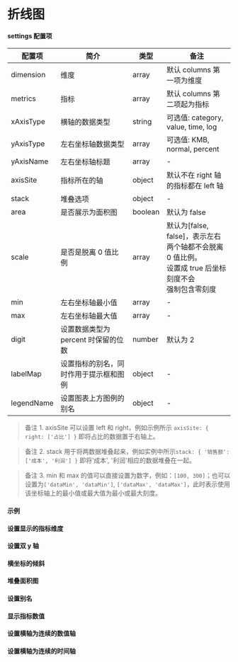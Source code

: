 # 折线图

#### settings 配置项

| 配置项     | 简介                                   | 类型    | 备注                                                                                                              |
| ---------- | -------------------------------------- | ------- | ----------------------------------------------------------------------------------------------------------------- |
| dimension  | 维度                                   | array   | 默认 columns 第一项为维度                                                                                         |
| metrics    | 指标                                   | array   | 默认 columns 第二项起为指标                                                                                       |
| xAxisType  | 横轴的数据类型                         | string  | 可选值: category, value, time, log                                                                                |
| yAxisType  | 左右坐标轴数据类型                     | array   | 可选值: KMB, normal, percent                                                                                      |
| yAxisName  | 左右坐标轴标题                         | array   | -                                                                                                                 |
| axisSite   | 指标所在的轴                           | object  | 默认不在 right 轴的指标都在 left 轴                                                                               |
| stack      | 堆叠选项                               | object  | -                                                                                                                 |
| area       | 是否展示为面积图                       | boolean | 默认为 false                                                                                                      |
| scale      | 是否是脱离 0 值比例                    | array   | 默认为[false, false]，表示左右<br>两个轴都不会脱离 0 值比例。<br>设置成 true 后坐标刻度不会<br>强制包含零刻度<br> |
| min        | 左右坐标轴最小值                       | array   | -                                                                                                                 |
| max        | 左右坐标轴最大值                       | array   | -                                                                                                                 |
| digit      | 设置数据类型为 percent 时保留的位数    | number  | 默认为 2                                                                                                          |
| labelMap   | 设置指标的别名，同时作用于提示框和图例 | object  | -                                                                                                                 |
| legendName | 设置图表上方图例的别名                 | object  | -                                                                                                                 |

> 备注 1. axisSite 可以设置 left 和 right，例如示例所示 `axisSite: { right: ['占比'] }` 即将占比的数据置于右轴上。

> 备注 2. stack 用于将两数据堆叠起来，例如实例中所示`stack: { '销售额': ['成本', '利润'] }` 即将'成本', '利润'相应的数据堆叠在一起。

> 备注 3. min 和 max 的值可以直接设置为数字，例如：`[100, 300]`；也可以设置为`['dataMin', 'dataMin']`, `['dataMax', 'dataMax']`，此时表示使用该坐标轴上的最小值或最大值为最小或最大刻度。

#### 示例

<vuep template="#simple-line"></vuep>

<script v-pre type="text/x-template" id="simple-line">
  <template>
    <ve-line :data="chartData"></ve-line>
  </template>

  <script>
    module.exports = {
      data: function () {
        return {
          chartData: {
            columns: ['日期', '访问用户', '下单用户', '下单率'],
            rows: [
              { '日期': '1/1', '访问用户': 1393, '下单用户': 1093, '下单率': 0.32 },
              { '日期': '1/2', '访问用户': 3530, '下单用户': 3230, '下单率': 0.26 },
              { '日期': '1/3', '访问用户': 2923, '下单用户': 2623, '下单率': 0.76 },
              { '日期': '1/4', '访问用户': 1723, '下单用户': 1423, '下单率': 0.49 },
              { '日期': '1/5', '访问用户': 3792, '下单用户': 3492, '下单率': 0.323 },
              { '日期': '1/6', '访问用户': 4593, '下单用户': 4293, '下单率': 0.78 }
            ]
          }
        }
      }
    }
  </script>
</script>

#### 设置显示的指标维度

<vuep template="#set-metrics-dimension"></vuep>

<script v-pre type="text/x-template" id="set-metrics-dimension">
<template>
  <ve-line :data="chartData" :settings="chartSettings"></ve-line>
</template>

<script>
  export default {
    data () {
      this.chartSettings = {
        metrics: ['访问用户', '下单用户'],
        dimension: ['日期']
      }
      return {
        chartData: {
          columns: ['日期', '访问用户', '下单用户', '下单率'],
          rows: [
            { '日期': '1/1', '访问用户': 1393, '下单用户': 1093, '下单率': 0.32 },
            { '日期': '1/2', '访问用户': 3530, '下单用户': 3230, '下单率': 0.26 },
            { '日期': '1/3', '访问用户': 2923, '下单用户': 2623, '下单率': 0.76 },
            { '日期': '1/4', '访问用户': 1723, '下单用户': 1423, '下单率': 0.49 },
            { '日期': '1/5', '访问用户': 3792, '下单用户': 3492, '下单率': 0.323 },
            { '日期': '1/6', '访问用户': 4593, '下单用户': 4293, '下单率': 0.78 }
          ]
        }
      }
    }
  }
</script>
</script>

#### 设置双 y 轴

<vuep template="#set-double-y-axis"></vuep>

<script v-pre type="text/x-template" id="set-double-y-axis">
<template>
  <ve-line :data="chartData" :settings="chartSettings"></ve-line>
</template>

<script>
  export default {
    data () {
      this.chartSettings = {
        axisSite: { right: ['下单率'] },
        yAxisType: ['KMB', 'percent'],
        yAxisName: ['数值', '比率']
      }
      return {
        chartData: {
          columns: ['日期', '访问用户', '下单用户', '下单率'],
          rows: [
            { '日期': '1/1', '访问用户': 1393, '下单用户': 1093, '下单率': 0.32 },
            { '日期': '1/2', '访问用户': 3530, '下单用户': 3230, '下单率': 0.26 },
            { '日期': '1/3', '访问用户': 2923, '下单用户': 2623, '下单率': 0.76 },
            { '日期': '1/4', '访问用户': 1723, '下单用户': 1423, '下单率': 0.49 },
            { '日期': '1/5', '访问用户': 3792, '下单用户': 3492, '下单率': 0.323 },
            { '日期': '1/6', '访问用户': 4593, '下单用户': 4293, '下单率': 0.78 }
          ]
        }
      }
    }
  }
</script>
</script>

#### 横坐标的倾斜

<vuep template="#show-all-xaxis"></vuep>

<script v-pre type="text/x-template" id="show-all-xaxis">
<template>
  <ve-line :data="chartData" :extend="extend"></ve-line>
</template>

<script>
  export default {
    data: function () {
      this.extend = {
        'xAxis.0.axisLabel.rotate': 45
      }
      return {
        chartData: {
          columns: ['日期', '访问用户', '下单用户', '下单率'],
          rows: [
            { '日期': '1/1', '访问用户': 1393, '下单用户': 1093, '下单率': 0.32 },
            { '日期': '1/2', '访问用户': 3530, '下单用户': 3230, '下单率': 0.26 },
            { '日期': '1/3', '访问用户': 2923, '下单用户': 2623, '下单率': 0.76 },
            { '日期': '1/4', '访问用户': 1723, '下单用户': 1423, '下单率': 0.49 },
            { '日期': '1/5', '访问用户': 3792, '下单用户': 3492, '下单率': 0.323 },
            { '日期': '1/6', '访问用户': 4593, '下单用户': 4293, '下单率': 0.78 },
            { '日期': '1/7', '访问用户': 1393, '下单用户': 1093, '下单率': 0.32 },
            { '日期': '1/8', '访问用户': 3530, '下单用户': 3230, '下单率': 0.26 },
            { '日期': '1/9', '访问用户': 2923, '下单用户': 2623, '下单率': 0.76 },
            { '日期': '1/10', '访问用户': 1723, '下单用户': 1423, '下单率': 0.49 },
            { '日期': '1/11', '访问用户': 3792, '下单用户': 3492, '下单率': 0.323 },
            { '日期': '1/12', '访问用户': 4593, '下单用户': 4293, '下单率': 0.78 }
          ]
        }
      }
    }
  }
</script>
</script>

#### 堆叠面积图

<vuep template="#stack-area"></vuep>

<script v-pre type="text/x-template" id="stack-area">
<template>
  <ve-line :data="chartData" :settings="chartSettings"></ve-line>
</template>

<script>
  export default {
    data () {
      this.chartSettings = {
        stack: { '用户': ['访问用户', '下单用户'] },
        area: true
      }
      return {
        chartData: {
          columns: ['日期', '访问用户', '下单用户', '下单率'],
          rows: [
            { '日期': '1/1', '访问用户': 1393, '下单用户': 1093, '下单率': 0.32 },
            { '日期': '1/2', '访问用户': 3530, '下单用户': 3230, '下单率': 0.26 },
            { '日期': '1/3', '访问用户': 2923, '下单用户': 2623, '下单率': 0.76 },
            { '日期': '1/4', '访问用户': 1723, '下单用户': 1423, '下单率': 0.49 },
            { '日期': '1/5', '访问用户': 3792, '下单用户': 3492, '下单率': 0.323 },
            { '日期': '1/6', '访问用户': 4593, '下单用户': 4293, '下单率': 0.78 }
          ]
        }
      }
    }
  }
</script>
</script>

#### 设置别名

<vuep template="#change-metrics-name"></vuep>

<script v-pre type="text/x-template" id="change-metrics-name">
<template>
  <ve-line :data="chartData" :settings="chartSettings"></ve-line>
</template>

<script>
  export default {
    data () {
      this.chartSettings = {
        labelMap: {
          'PV': '访问用户',
          'Order': '下单用户'
        },
        legendName: {
          '访问用户': '访问用户 total: 10000'
        }
      }
      return {
        chartData: {
          columns: ['date', 'PV', 'Order', 'OrderRate'],
          rows: [
            { 'date': '1/1', 'PV': 1393, 'Order': 1093, 'OrderRate': 0.32 },
            { 'date': '1/2', 'PV': 3530, 'Order': 3230, 'OrderRate': 0.26 },
            { 'date': '1/3', 'PV': 2923, 'Order': 2623, 'OrderRate': 0.76 },
            { 'date': '1/4', 'PV': 1723, 'Order': 1423, 'OrderRate': 0.49 },
            { 'date': '1/5', 'PV': 3792, 'Order': 3492, 'OrderRate': 0.323 },
            { 'date': '1/6', 'PV': 4593, 'Order': 4293, 'OrderRate': 0.78 }
          ]
        }
      }
    }
  }
</script>
</script>

#### 显示指标数值

<vuep template="#show-metrics-value"></vuep>

<script v-pre type="text/x-template" id="show-metrics-value">
<template>
  <ve-line :data="chartData" :extend="extend"></ve-line>
</template>

<script>
  export default {
    data () {
      this.extend = {
        series: {
          label: {
            normal: {
              show: true
            }
          }
        }
      }
      return {
        chartData: {
          columns: ['日期', '访问用户', '下单用户', '下单率'],
          rows: [
            { '日期': '1/1', '访问用户': 1393, '下单用户': 1093, '下单率': 0.32 },
            { '日期': '1/2', '访问用户': 3530, '下单用户': 3230, '下单率': 0.26 },
            { '日期': '1/3', '访问用户': 2923, '下单用户': 2623, '下单率': 0.76 },
            { '日期': '1/4', '访问用户': 1723, '下单用户': 1423, '下单率': 0.49 },
            { '日期': '1/5', '访问用户': 3792, '下单用户': 3492, '下单率': 0.323 },
            { '日期': '1/6', '访问用户': 4593, '下单用户': 4293, '下单率': 0.78 }
          ]
        }
      }
    }
  }
</script>
</script>

#### 设置横轴为连续的数值轴

<vuep template="#xAxis-type-value"></vuep>

<script v-pre type="text/x-template" id="xAxis-type-value">
<template>
  <ve-line :data="chartData" :settings="chartSettings"></ve-line>
</template>

<script>
  export default {
    data () {
      this.chartSettings = {
        xAxisType: 'value'
      }
      return {
        chartData: {
          columns: ['日期', '访问用户', '下单用户', '下单率'],
          rows: [
            { '日期': '1', '访问用户': 1393, '下单用户': 1093, '下单率': 0.32 },
            { '日期': '2', '访问用户': 3530, '下单用户': 3230, '下单率': 0.26 },
            { '日期': '5', '访问用户': 2923, '下单用户': 2623, '下单率': 0.76 },
            { '日期': '10', '访问用户': 1723, '下单用户': 1423, '下单率': 0.49 },
            { '日期': '11', '访问用户': 3792, '下单用户': 3492, '下单率': 0.323 },
            { '日期': '20', '访问用户': 4593, '下单用户': 4293, '下单率': 0.78 }
          ]
        }
      }
    }
  }
</script>
</script>

#### 设置横轴为连续的时间轴

<vuep template="#xAxis-type-date"></vuep>

<script v-pre type="text/x-template" id="xAxis-type-date">
<template>
  <ve-line :data="chartData" :settings="chartSettings"></ve-line>
</template>

<script>
  export default {
    data () {
      this.chartSettings = {
        xAxisType: 'time'
      }
      return {
        chartData: {
          columns: ['日期', '访问用户', '下单用户', '下单率'],
          rows: [
            { '日期': '2018-01-01', '访问用户': 1393, '下单用户': 1093, '下单率': 0.32 },
            { '日期': '2018-01-02', '访问用户': 3530, '下单用户': 3230, '下单率': 0.26 },
            { '日期': '2018-01-03', '访问用户': 2923, '下单用户': 2623, '下单率': 0.76 },
            { '日期': '2018-01-05', '访问用户': 1723, '下单用户': 1423, '下单率': 0.49 },
            { '日期': '2018-01-10', '访问用户': 3792, '下单用户': 3492, '下单率': 0.323 },
            { '日期': '2018-01-20', '访问用户': 4593, '下单用户': 4293, '下单率': 0.78 }
          ]
        }
      }
    }
  }
</script>
</script>
